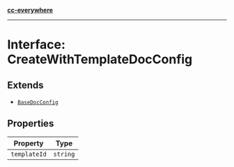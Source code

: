 [**cc-everywhere**](../../../../../../index.md)

***

# Interface: CreateWithTemplateDocConfig

## Extends

- [`BaseDocConfig`](../../../design-config-types/interfaces/base-doc-config.md)

## Properties

| Property | Type |
| ------ | ------ |
| `templateId` | `string` |
